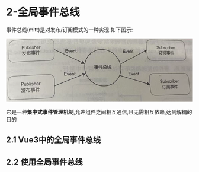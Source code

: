 # 2-全局事件总线

事件总线(mitt)是对发布/订阅模式的一种实现.如下图示:

![事件总线](../img/事件总线.png)

它是一种**集中式事件管理机制**,允许组件之间相互通信,且无需相互依赖,达到解耦的目的

## 2.1 Vue3中的全局事件总线

## 2.2 使用全局事件总线